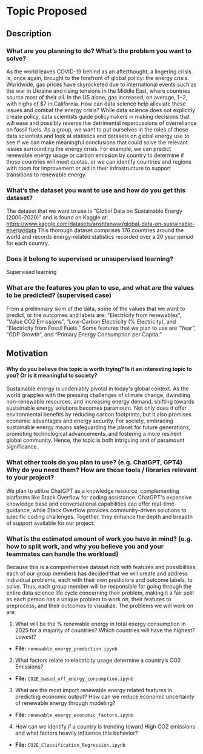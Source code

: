 # Topic Proposed
## Description
### What are you planning to do? What’s the problem you want to solve?

As the world leaves COVID-19 behind as an afterthought, a lingering crisis is, once again, brought to the forefront of global policy: the energy crisis. Worldwide, gas prices have skyrocketed due to international events such as the war in Ukraine and rising tensions in the Middle East, where countries source most of their oil. In the US alone, gas increased, on average, $1-$2, with highs of $7 in California. How can data science help alleviate these issues and combat the energy crisis? While data science does not explicitly create policy, data scientists guide policymakers in making decisions that will ease and possibly reverse the detrimental repercussions of overreliance on fossil fuels. As a group, we want to put ourselves in the roles of these data scientists and look at statistics and datasets on global energy use to see if we can make meaningful conclusions that could solve the relevant issues surrounding the energy crisis. For example, we can predict renewable energy usage or carbon emission by country to determine if those countries will meet quotas, or we can identify countries and regions with room for improvement or aid in their infrastructure to support transitions to renewable energy.

### What’s the dataset you want to use and how do you get this dataset?

The dataset that we want to use is “Global Data on Sustainable Energy (2000-2020)” and is found on Kaggle at: https://www.kaggle.com/datasets/anshtanwar/global-data-on-sustainable-energy/data 
This thorough dataset comprises 176 countries around the world and records energy-related statistics recorded over a 20 year period for each country. 

### Does it belong to supervised or unsupervised learning?

Supervised learning

### What are the features you plan to use, and what are the values to be predicted? (supervised case)

From a preliminary skim of the data, some of the values that we want to predict, or the outcomes and labels are: “Electricity from renewables”, “Value CO2 Emissions”, “Low-Carbon Electricity (% Electricity), and “Electricity from Fossil Fuels.” Some features that we plan to use are “Year”, “GDP Growth”, and “Primary Energy Consumption per Capita.”

## Motivation
#### Why do you believe this topic is worth trying? Is it an interesting topic to you? Or is it meaningful to society?

Sustainable energy is undeniably pivotal in today's global context. As the world grapples with the pressing challenges of climate change, dwindling non-renewable resources, and increasing energy demand, shifting towards sustainable energy solutions becomes paramount. Not only does it offer environmental benefits by reducing carbon footprints, but it also promises economic advantages and energy security. For society, embracing sustainable energy means safeguarding the planet for future generations, promoting technological advancements, and fostering a more resilient global community. Hence, the topic is both intriguing and of paramount significance.

### What other tools do you plan to use? (e.g. ChatGPT, GPT4) Why do you need them? How are those tools / libraries relevant to your project?

We plan to utilize ChatGPT as a knowledge resource, complementing platforms like Stack Overflow for coding assistance. ChatGPT's expansive knowledge base and conversational capabilities can offer real-time guidance, while Stack Overflow provides community-driven solutions to specific coding challenges. Together, they enhance the depth and breadth of support available for our project.

### What is the estimated amount of work you have in mind? (e.g. how to split work, and why you believe you and your teammates can handle the workload)

Because this is a comprehensive dataset rich with features and possibilities, each of our group members has decided that we will create and address individual problems, each with their own predictors and outcome labels, to solve. Thus, each group member will be responsible for going through the entire data science life cycle concerning their problem, making it a fair split as each person has a unique problem to work on, their features to preprocess, and their outcomes to visualize. The problems we will work on are:

1. What will be the % renewable energy in total energy consumption in 2025 for a majority of countries? Which countries will have the highest? Lowest?
- **File:** `renewable_energy_prediction.ipynb`

2. What factors relate to electricity usage determine a country’s CO2 Emissions?
- **File:** `CO2E_based_off_energy_consumption.ipynb`

3. What are the most import renewable energy related features in predicting economic output? How can we reduce economic uncertainty of renewable energy through modeling?
- **File:** `renewable_energy_economic_factors.ipynb`

4. How can we identify if a country is trending toward High CO2 emissions and what factors heavily influence this behavior?
- **File:** `CO2E_Classification_Regression.ipynb`
